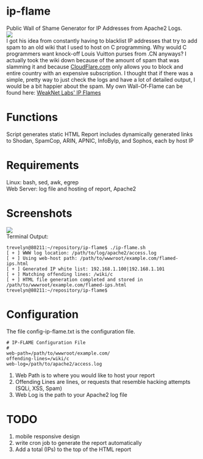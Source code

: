 # ip-flame
Public Wall of Shame Generator for IP Addresses from Apache2 Logs.<br />
<img src="https://weaknetlabs.com/images/ip-flame-dark.png" /><br />
I got his idea from constantly having to blacklist IP addresses that try to add spam to an old wiki that I used to host on C programming. Why would C programmers want knock-off Louis Vuitton purses from .CN anyways? I actually took the wiki down because of the amount of spam that was slamming it and because <a href="https://www.cloudflare.com/">CloudFlare.com</a> only allows you to block and entire country with an expensive subscription. I thought that if there was a simple, pretty way to just check the logs and have a lot of detailed output, I would be a bit happier about the spam. My own Wall-Of-Flame can be found here: <a href="http://weaknetlabs.com/flamed-ips.html">WeakNet Labs' IP Flames</a>

# Functions
Script generates static HTML
Report includes dynamically generated links to Shodan, SpamCop, ARIN, APNIC, InfoByIp, and Sophos, each by host IP

# Requirements
Linux: bash, sed, awk, egrep<br />
Web Server: log file and hosting of report, Apache2

# Screenshots
<img src="https://weaknetlabs.com/images/ip-flame-screenshot0.PNG"/><br />
Terminal Output:<br />
```
trevelyn@80211:~/repository/ip-flame$ ./ip-flame.sh
[ + ] WWW log location: /path/to/log/apache2/access.log
[ + ] Using web-host path: /path/to/wwwroot/example.com/flamed-ips.html
[ + ] Generated IP white list: 192.168.1.100|192.168.1.101
[ + ] Matching offending lines: /wiki/c
[ + ] HTML file generation completed and stored in /path/to/wwwroot/example.com/flamed-ips.html
trevelyn@80211:~/repository/ip-flame$
```

# Configuration
The file config-ip-flame.txt is the configuration file.<br />
```
# IP-FLAME Configuration File
# 
web-path=/path/to/wwwroot/example.com/
offending-lines=/wiki/c
web-log=/path/to/apache2/access.log
```
1. Web Path is to where you would like to host your report
2. Offending Lines are lines, or requests that resemble hacking attempts (SQLi, XSS, Spam)
3. Web Log is the path to your Apache2 log file

# TODO
1. mobile responsive design
2. write cron job to generate the report automatically
3. Add a total (IPs) to the top of the HTML report
